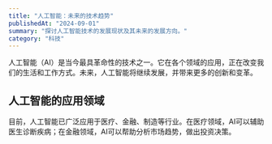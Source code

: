 ```yaml
---
title: "人工智能：未来的技术趋势"
publishedAt: "2024-09-01"
summary: "探讨人工智能技术的发展现状及其未来的发展方向。"
category: "科技"
---
```


人工智能（AI）是当今最具革命性的技术之一。它在各个领域的应用，正在改变我们的生活和工作方式。未来，人工智能将继续发展，并带来更多的创新和变革。

## 人工智能的应用领域

目前，人工智能已广泛应用于医疗、金融、制造等行业。在医疗领域，AI可以辅助医生诊断疾病；在金融领域，AI可以帮助分析市场趋势，做出投资决策。
